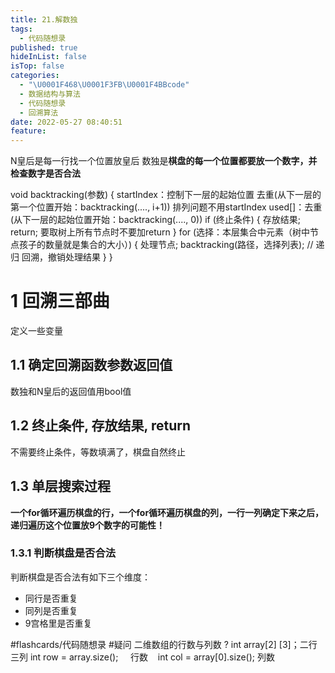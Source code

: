 ```yaml
---
title: 21.解数独
tags:
  - 代码随想录
published: true
hideInList: false
isTop: false
categories:
  - "\U0001F468\U0001F3FB‍\U0001F4BBcode"
  - 数据结构与算法
  - 代码随想录
  - 回溯算法
date: 2022-05-27 08:40:51
feature:
---
```

N皇后是每一行找一个位置放皇后
数独是**棋盘的每一个位置都要放一个数字，并检查数字是否合法**



void backtracking(参数) {
		startIndex：控制下一层的起始位置
			去重(从下一层的第一个位置开始：backtracking(...., i+1))
			排列问题不用startIndex
		used[]：去重(从下一层的起始位置开始：backtracking(...., 0))
	if (终止条件) {
		存放结果;
	return;
		要取树上所有节点时不要加return
	}
    for (选择：本层集合中元素（树中节点孩子的数量就是集合的大小）) {
        处理节点;
        backtracking(路径，选择列表); // 递归
        回溯，撤销处理结果
    }
 }

# 1 回溯三部曲

定义一些变量

## 1.1 确定回溯函数参数返回值
数独和N皇后的返回值用bool值

## 1.2 终止条件, 存放结果, return
不需要终止条件，等数填满了，棋盘自然终止

## 1.3 单层搜索过程
**一个for循环遍历棋盘的行，一个for循环遍历棋盘的列，一行一列确定下来之后，递归遍历这个位置放9个数字的可能性！**

### 1.3.1 判断棋盘是否合法

判断棋盘是否合法有如下三个维度：

-   同行是否重复
-   同列是否重复
-   9宫格里是否重复

#flashcards/代码随想录 #疑问
二维数组的行数与列数
?
int array[2]  [3]；二行三列
	int row = array.size();     行数   
	int col = array[0].size();  列数
<!--SR:!2022-08-02,29,250-->
